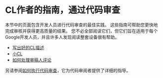 # CL作者的指南，通过代码审查
本节中的页面包含开发人员进行代码审查的最佳实践。 这些指南可帮助您更快地完成审核并获得更高质量的结果。 您不必全部阅读它们，但它们旨在适用于每个Google开发人员，并且许多人发现阅读整套设备很有帮助。

-   [写出好的CL描述]()
-   [小CL]()
-   [如何处理审稿人评论]()

另请参阅[如何执行代码审查]()，它为代码审阅者提供了详细的指导。
